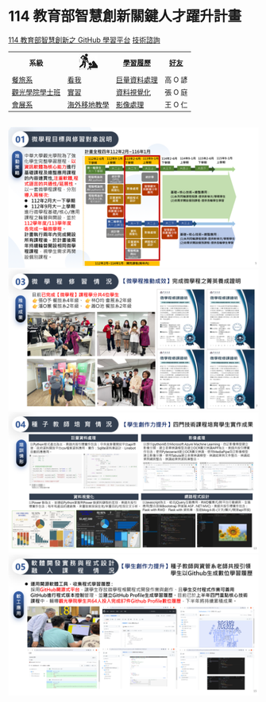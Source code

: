 # 114 教育部智慧創新關鍵人才躍升計畫
<a href="http://140.126.146.12:9090/GitHub2023/">114 教育部智慧創新之 GitHub 學習平台</a>&nbsp;<a
href="https://chat.openai.com/auth/login">技術諮詢</a>
<table>
 <tr>
 <th>系級</th>
 <th><img src="working.jpeg"></th>
 <th><a href="">學習履歷</a></th>
 <th><a href="https://chat.openai.com/">好友</a></th>
 </tr>
 <tr>
 <td><a href="https://hm.chu.edu.tw/index.php?Lang=zh-tw">餐旅系</a></td>
 <td><a href="https://www.youtube.com/watch?v=dK9rBfbUETw">看我</a></td>
 <td><a href="">巨量資料處理</a></td>
 <td>高 O 諺</td>
 </tr>
 <tr>
 <td><a href="https://bdct.chu.edu.tw">觀光學院學士班</a></td>
 <td><a href="https://bdct.chu.edu.tw/p/412-1092-2946.php?Lang=zh-tw">實習</a></td>
 <td><a href="">資料視覺化</a></td>
 <td>張 O 庭</td>
 </tr>

 <tr>
 <td><a href="https://mice.chu.edu.tw/index.php?Lang=zh-tw">會展系</a></td>
 <td><a href="https://mice.chu.edu.tw/p/412-1041-112.php?Lang=zh-tw">海外移地教學</a></td>
 <td><a href="https://github.com/simondeng777/ImageProcessing">影像處理</a></td>
 <td>王 O 仁</td>
 </tr>
</table><br>
<img src="II_1.png"></img>
<img src="II_2.png"></img>
<img src="II_3.png"></img>
<img src="II_4.png" style="display:block; margin:auto;" ></img>


